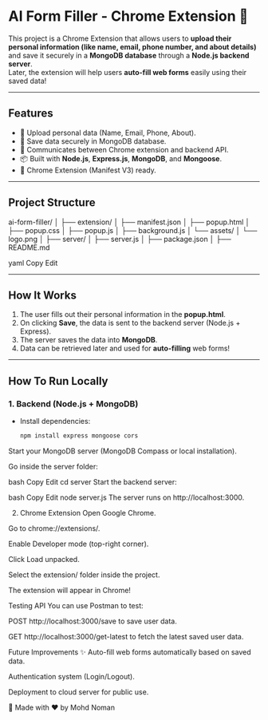 # AI Form Filler - Chrome Extension 🚀

This project is a Chrome Extension that allows users to **upload their personal information (like name, email, phone number, and about details)** and save it securely in a **MongoDB database** through a **Node.js backend server**.  
Later, the extension will help users **auto-fill web forms** easily using their saved data!

---

## Features

- 📝 Upload personal data (Name, Email, Phone, About).
- 💾 Save data securely in MongoDB database.
- 🔗 Communicates between Chrome extension and backend API.
- 📦 Built with **Node.js**, **Express.js**, **MongoDB**, and **Mongoose**.
- 🧩 Chrome Extension (Manifest V3) ready.

---

## Project Structure

ai-form-filler/ │ ├── extension/ │ ├── manifest.json │ ├── popup.html │ ├── popup.css │ ├── popup.js │ ├── background.js │ └── assets/ │ └── logo.png │ ├── server/ │ ├── server.js │ ├── package.json │ ├── README.md

yaml
Copy
Edit

---

## How It Works

1. The user fills out their personal information in the **popup.html**.
2. On clicking **Save**, the data is sent to the backend server (Node.js + Express).
3. The server saves the data into **MongoDB**.
4. Data can be retrieved later and used for **auto-filling** web forms!

---

## How To Run Locally

### 1. Backend (Node.js + MongoDB)
- Install dependencies:  
  ```bash
  npm install express mongoose cors
Start your MongoDB server (MongoDB Compass or local installation).

Go inside the server folder:

bash
Copy
Edit
cd server
Start the backend server:

bash
Copy
Edit
node server.js
The server runs on http://localhost:3000.

2. Chrome Extension
Open Google Chrome.

Go to chrome://extensions/.

Enable Developer mode (top-right corner).

Click Load unpacked.

Select the extension/ folder inside the project.

The extension will appear in Chrome!

Testing API
You can use Postman to test:

POST http://localhost:3000/save to save user data.

GET http://localhost:3000/get-latest to fetch the latest saved user data.

Future Improvements ✨
Auto-fill web forms automatically based on saved data.

Authentication system (Login/Logout).

Deployment to cloud server for public use.

🚀 Made with ❤️ by Mohd Noman
